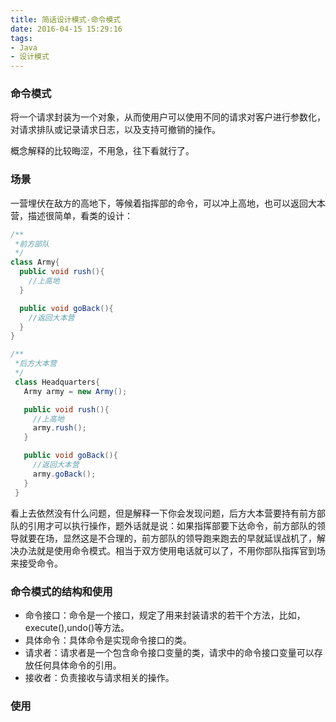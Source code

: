 ```yaml
---
title: 简话设计模式-命令模式
date: 2016-04-15 15:29:16
tags:
- Java
- 设计模式
---
```


### 命令模式

将一个请求封装为一个对象，从而使用户可以使用不同的请求对客户进行参数化，对请求排队或记录请求日志，以及支持可撤销的操作。

概念解释的比较晦涩，不用急，往下看就行了。

### 场景

一营埋伏在敌方的高地下，等候着指挥部的命令，可以冲上高地，也可以返回大本营，描述很简单，看类的设计：

```Java
/**
 *前方部队
 */
class Army{
  public void rush(){
    //上高地
  }

  public void goBack(){
    //返回大本营
  }
}

/**
 *后方大本营
 */
 class Headquarters{
   Army army = new Army();

   public void rush(){
     //上高地
     army.rush();
   }

   public void goBack(){
     //返回大本营
     army.goBack();
   }
 }
```

看上去依然没有什么问题，但是解释一下你会发现问题，后方大本营要持有前方部队的引用才可以执行操作，题外话就是说：如果指挥部要下达命令，前方部队的领导就要在场，显然这是不合理的，前方部队的领导跑来跑去的早就延误战机了，解决办法就是使用命令模式。相当于双方使用电话就可以了，不用你部队指挥官到场来接受命令。

### 命令模式的结构和使用

- 命令接口：命令是一个接口，规定了用来封装请求的若干个方法，比如，execute(),undo()等方法。
- 具体命令：具体命令是实现命令接口的类。
- 请求者：请求者是一个包含命令接口变量的类，请求中的命令接口变量可以存放任何具体命令的引用。
- 接收者：负责接收与请求相关的操作。

### 使用
